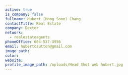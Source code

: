 ```yaml
---
active: true
is_company: false
fullname: Hubert (Hong Soon) Chang
contactTitle: Real Estate
company: Dexter
network:
  - realestateagents
phoneOffice: 604-537-3956
email: hubertcsutton@gmail.com
image_path:
color:
website:
profile_image_path: /uploads/Head Shot web hubert.jpg
---
```

